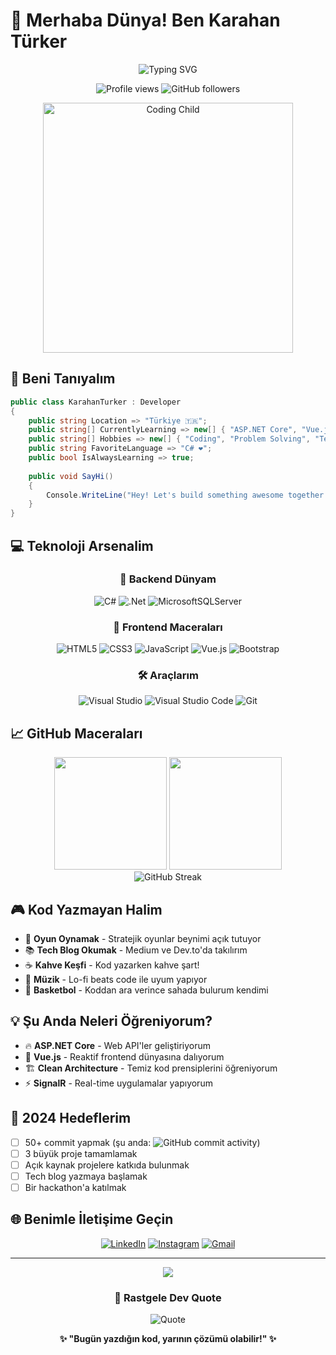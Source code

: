 # 🚀 Merhaba Dünya! Ben Karahan Türker

<div align="center">
  <img src="https://readme-typing-svg.herokuapp.com?font=Fira+Code&size=22&duration=3000&pause=1000&color=00D4FF&center=true&vCenter=true&width=600&lines=.NET+Developer+%F0%9F%94%A5;Backend+%E2%9D%A4%EF%B8%8F+Frontend;Kod+Yazarken+Kahve+%E2%98%95;Her+G%C3%BCn+Bir+%C5%9Eey+%C3%96%C4%9Freniyorum+%F0%9F%A7%A0" alt="Typing SVG" />
</div>

<p align="center">
  <img src="https://komarev.com/ghpvc/?username=karahanturkerr&color=blueviolet&style=flat-square&label=Profile+Views" alt="Profile views" />
  <img src="https://img.shields.io/github/followers/karahanturkerr?style=flat-square&color=blue" alt="GitHub followers" />
</p>

<div align="center">
  <img src="https://raw.githubusercontent.com/karahanturkerr/karahanturkerr/main/assets/coding-kid.gif" width="400" alt="Coding Child" />
</div>

## 🎯 Beni Tanıyalım

```csharp
public class KarahanTurker : Developer
{
    public string Location => "Türkiye 🇹🇷";
    public string[] CurrentlyLearning => new[] { "ASP.NET Core", "Vue.js", "Clean Architecture" };
    public string[] Hobbies => new[] { "Coding", "Problem Solving", "Tech Blogs", "Gaming" };
    public string FavoriteLanguage => "C# ❤️";
    public bool IsAlwaysLearning => true;
    
    public void SayHi() 
    {
        Console.WriteLine("Hey! Let's build something awesome together! 🚀");
    }
}
```

## 💻 Teknoloji Arsenalim

<div align="center">

### 🎯 Backend Dünyam
![C#](https://img.shields.io/badge/C%23-%23239120.svg?style=for-the-badge&logo=c-sharp&logoColor=white)
![.Net](https://img.shields.io/badge/.NET-5C2D91?style=for-the-badge&logo=.net&logoColor=white)
![MicrosoftSQLServer](https://img.shields.io/badge/Microsoft%20SQL%20Server-CC2927?style=for-the-badge&logo=microsoft%20sql%20server&logoColor=white)

### 🎨 Frontend Maceraları
![HTML5](https://img.shields.io/badge/html5-%23E34F26.svg?style=for-the-badge&logo=html5&logoColor=white)
![CSS3](https://img.shields.io/badge/css3-%231572B6.svg?style=for-the-badge&logo=css3&logoColor=white)
![JavaScript](https://img.shields.io/badge/javascript-%23323330.svg?style=for-the-badge&logo=javascript&logoColor=%23F7DF1E)
![Vue.js](https://img.shields.io/badge/vuejs-%2335495e.svg?style=for-the-badge&logo=vuedotjs&logoColor=%234FC08D)
![Bootstrap](https://img.shields.io/badge/bootstrap-%238511FA.svg?style=for-the-badge&logo=bootstrap&logoColor=white)

### 🛠️ Araçlarım
![Visual Studio](https://img.shields.io/badge/Visual%20Studio-5C2D91.svg?style=for-the-badge&logo=visual-studio&logoColor=white)
![Visual Studio Code](https://img.shields.io/badge/Visual%20Studio%20Code-0078d7.svg?style=for-the-badge&logo=visual-studio-code&logoColor=white)
![Git](https://img.shields.io/badge/git-%23F05033.svg?style=for-the-badge&logo=git&logoColor=white)

</div>

## 📈 GitHub Maceraları

<div align="center">
  <img height="180em" src="https://github-readme-stats.vercel.app/api?username=karahanturkerr&show_icons=true&theme=tokyonight&include_all_commits=true&count_private=true"/>
  <img height="180em" src="https://github-readme-stats.vercel.app/api/top-langs/?username=karahanturkerr&layout=compact&langs_count=7&theme=tokyonight"/>
</div>

<div align="center">
  <img src="https://github-readme-streak-stats.herokuapp.com/?user=karahanturkerr&theme=tokyonight" alt="GitHub Streak" />
</div>

## 🎮 Kod Yazmayan Halim

- 🎯 **Oyun Oynamak** - Stratejik oyunlar beynimi açık tutuyor
- 📚 **Tech Blog Okumak** - Medium ve Dev.to'da takılırım
- ☕ **Kahve Keşfi** - Kod yazarken kahve şart!
- 🎵 **Müzik** - Lo-fi beats code ile uyum yapıyor
- 🏀 **Basketbol** - Koddan ara verince sahada bulurum kendimi

## 💡 Şu Anda Neleri Öğreniyorum?

- 🔥 **ASP.NET Core** - Web API'ler geliştiriyorum
- 🎨 **Vue.js** - Reaktif frontend dünyasına dalıyorum  
- 🏗️ **Clean Architecture** - Temiz kod prensiplerini öğreniyorum
- ⚡ **SignalR** - Real-time uygulamalar yapıyorum

## 🎯 2024 Hedeflerim

- [ ] 50+ commit yapmak (şu anda: ![GitHub commit activity](https://img.shields.io/github/commit-activity/y/karahanturkerr/karahanturkerr))
- [ ] 3 büyük proje tamamlamak
- [ ] Açık kaynak projelere katkıda bulunmak
- [ ] Tech blog yazmaya başlamak
- [ ] Bir hackathon'a katılmak

## 🌐 Benimle İletişime Geçin

<div align="center">

[![LinkedIn](https://img.shields.io/badge/LinkedIn-%230077B5.svg?style=for-the-badge&logo=linkedin&logoColor=white)](https://linkedin.com/in/karahanturkerr)
[![Instagram](https://img.shields.io/badge/Instagram-%23E4405F.svg?style=for-the-badge&logo=Instagram&logoColor=white)](https://instagram.com/karahanturkerr)
[![Gmail](https://img.shields.io/badge/Gmail-D14836?style=for-the-badge&logo=gmail&logoColor=white)](mailto:karahanturkerr@gmail.com)

</div>

---

<div align="center">
  <img src="https://capsule-render.vercel.app/api?type=waving&color=gradient&height=100&section=footer"/>
</div>

<div align="center">
  
### 💬 Rastgele Dev Quote
![Quote](https://quotes-github-readme.vercel.app/api?type=horizontal&theme=tokyonight)

</div>

<div align="center">
  
**✨ "Bugün yazdığın kod, yarının çözümü olabilir!" ✨**

</div>
